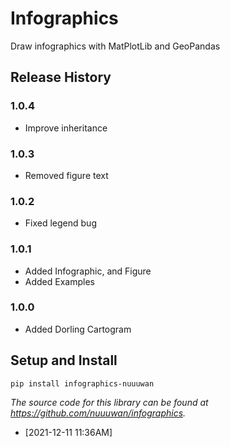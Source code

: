 # Infographics

Draw infographics with MatPlotLib and GeoPandas

## Release History

### 1.0.4

* Improve inheritance

### 1.0.3

* Removed figure text

### 1.0.2

* Fixed legend bug

### 1.0.1

* Added Infographic, and Figure
* Added Examples

### 1.0.0

* Added Dorling Cartogram

## Setup and Install

```
pip install infographics-nuuuwan
```

*The source code for this library can be found at https://github.com/nuuuwan/infographics.*
  *  [2021-12-11 11:36AM] 
